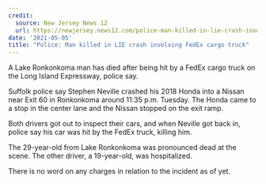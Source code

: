 ```yaml
---
credit:
  source: New Jersey News 12
  url: https://newjersey.news12.com/police-man-killed-in-lie-crash-involving-fedex-cargo-truck
date: '2021-05-05'
title: "Police: Man killed in LIE crash involving FedEx cargo truck"
---
```

A Lake Ronkonkoma man has died after being hit by a FedEx cargo truck on the Long Island Expressway, police say.

Suffolk police say Stephen Neville crashed his 2018 Honda into a Nissan near Exit 60 in Ronkonkoma around 11:35 p.m. Tuesday. The Honda came to a stop in the center lane and the Nissan stopped on the exit ramp.

Both drivers got out to inspect their cars, and when Neville got back in, police say his car was hit by the FedEx truck, killing him.

The 29-year-old from Lake Ronkonkoma was pronounced dead at the scene. The other driver, a 19-year-old, was hospitalized.

There is no word on any charges in relation to the incident as of yet.
